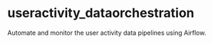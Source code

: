 # useractivity_dataorchestration
Automate and monitor the user activity data pipelines using Airflow.
